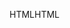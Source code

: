 <span data-ttu-id="99496-101">HTML</span><span class="sxs-lookup"><span data-stu-id="99496-101">HTML</span></span>